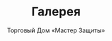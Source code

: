 ---
title: Галерея
subtitle: Торговый Дом «Мастер Защиты»
featuredImage: /images/uploads/1.jpg
galleryCarousels:
- title: Входные двери
  images:
  - image: /images/uploads/1.jpg
  - image: /images/uploads/2.jpg
- title: Ставни
  images:
  - image: /images/uploads/1.jpg
  - image: /images/uploads/2.jpg
---
